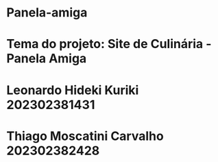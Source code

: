 # Panela-amiga
# Tema do projeto: Site de Culinária - Panela Amiga
# Leonardo Hideki Kuriki 202302381431
# Thiago Moscatini Carvalho 202302382428
